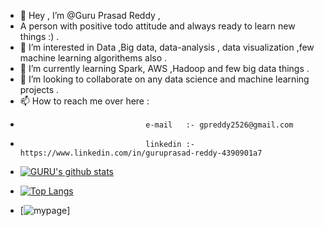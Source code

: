 - 👋 Hey , I’m @Guru Prasad Reddy ,
- A person with positive todo attitude and always ready to learn new things  :) .
- 👀 I’m interested in Data ,Big data, data-analysis , data visualization ,few machine learning algorithems also .
- 🌱 I’m currently learning Spark, AWS ,Hadoop and few big data things .
- 💞️ I’m looking to collaborate on any data science and machine learning  projects .
- 📫 How to reach me over here :
-                                 e-mail   :- gpreddy2526@gmail.com
-                                 linkedin :- https://www.linkedin.com/in/guruprasad-reddy-4390901a7


<!-- Guru-2525/Guru-2525 is a ✨ special ✨ repository because its `README.md` (this file) appears on your GitHub profile.
You can click the Preview link to take a look at your changes.-->

- [![GURU's github stats](https://github-readme-stats.vercel.app/api?username=Guru-2525&count_private=true&show_icons=true&theme=radical&hide_rank=false)](https://github.com/anuraghazra/github-readme-stats)  
- [![Top Langs](https://github-readme-stats.vercel.app/api/top-langs/?username=Guru-2525)](https://github.com/anuraghazra/github-readme-stats)

- [![mypage](https://www.linkedin.com/in/guruprasad-reddy-4390901a7)]

